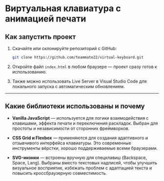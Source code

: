 # Виртуальная клавиатура с анимацией печати

## Как запустить проект

1. Скачайте или склонируйте репозиторий с GitHub:
   ```bash
   git clone https://github.com/teammate22/virtual-keyboard.git
   ```

2. Откройте файл `index.html` в любом браузере — проект сразу готов к использованию.

3. Также можно использовать Live Server в Visual Studio Code для локального запуска с автоматическим обновлением.

---

## Какие библиотеки использованы и почему

- **Vanilla JavaScript** — используется для логики взаимодействия с клавишами, эффекта печати и переключения раскладок. Выбран для простоты и независимости от сторонних фреймворков.

- **CSS Grid и Flexbox** — применяются для создания адаптивного и отзывчивого интерфейса клавиатуры. Это современные инструменты вёрстки, хорошо поддерживаемые всеми браузерами.

- **SVG-иконки** — встроены вручную для спецклавиш (Backspace, Space, Lang). Выбраны вместо текстовых надписей, чтобы улучшить визуальное восприятие, избежать проблем с адаптацией текста и повысить кроссбраузерную совместимость.
